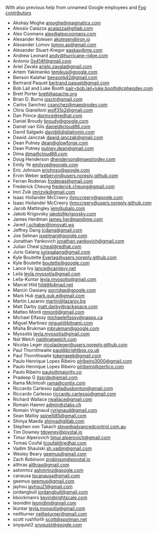With also previous help from unnamed Google employees and [Fog contributors](https://github.com/fog/fog/blob/master/CONTRIBUTORS.md)

* Akshay Moghe <amoghe@maginatics.com>
* Alessio Caiazza <acaiazza@gitlab.com>
* Alex Coomans <alex@alexcoomans.com>
* Alexander Kolesen <akolesen@iron.io>
* Alexander Lomov <lomov.as@gmail.com>
* Alexander Stuart-Kregor <easkay@me.com>
* Andrew Leonard <andy@hurricane-ridge.com>
* Antonio <0x414f@gmail.com>
* Ariel Zavala <arielo.zavala@gmail.com>
* Artem Yakimenko <temikus@google.com>
* Benson Kalahar <bensonk42@gmail.com>
* Bertrand Paquet <bertrand.paquet@gmail.com>
* Bob Lail and Luke Booth <pair=bob.lail+luke.booth@cphepdev.com>
* Brett Porter <brett@apache.org>
* Brian D. Burns <iosctr@gmail.com>
* Carlos Sanchez <csanchez@maestrodev.com>
* Chris Gianelloni <wolf31o2@gmail.com>
* Dan Prince <dprince@redhat.com>
* Daniel Broudy <broudy@google.com>
* Daniel van Gils <daniel@cloud66.com>
* David Salgado <david@digitalronin.com>
* Dawid Janczak <dawid.janczak@gmail.com>
* Dean Putney <dean@glowforge.com>
* Dean Putney <putney.dean@gmail.com>
* Dima <dima@cloud66.com>
* Doug Henderson <dhenderson@maestrodev.com>
* Emily Ye <emilyye@google.com>
* Eric Johnson <erjohnso@google.com>
* Ervin Weber <webervin@users.noreply.github.com>
* Ferran Rodenas <frodenas@gmail.com>
* Frederick Cheung <frederick.cheung@gmail.com>
* Imri Zvik <imrizvik@gmail.com>
* Isaac Hollander McCreery <ihmccreery@google.com>
* Isaac Hollander McCreery <ihmccreery@users.noreply.github.com>
* Jacob Mattingley <jem@ubalo.com>
* Jakob Krigovsky <jakob@krigovsky.com>
* James Herdman <james.herdman@me.com>
* Jared <j.schaber@innovati.ws>
* Jeffrey Dang <jcdang@gmail.com>
* Joe Selman <jsselman@google.com>
* Jonathan Yankovich <jonathan.yankovich@gmail.com>
* Julian Cheal <jcheal@redhat.com>
* Juris Galang <jurisgalang@gmail.com>
* Kyle Boutette <Everlag@users.noreply.github.com>
* Kyle Boutette <boutette@google.com>
* Lance Ivy <lance@cainlevy.net>
* Leila <leyla.myosotis@gmail.com>
* Leila-Kuntar <leyla.myosotis@gmail.com>
* Marcel Hild <hild@b4mad.net>
* Marcin Owsiany <porridge@google.com>
* Mark Huk <mark.guk.e@gmail.com>
* Martin Lazarov <martin@lazarov.bg>
* Matt Darby <matt.darby@rackspace.com>
* Matteo Monti <mmonti@gmail.com>
* Michael Elfassy <michaelelfassy@napps.ca>
* Miguel Martinez <miguel@bitnami.com>
* Misha Brukman <mbrukman@google.com>
* Myosotis <leyla.myosotis@gmail.com>
* Nat Welch <nat@natwelch.com>
* Nicolas Leger <nicolasleger@users.noreply.github.com>
* Paul Thornthwaite <paul@brightbox.co.uk>
* Paul Thornthwaite <tokengeek@gmail.com>
* Paulo Henrique Lopes Ribeiro <plribeiro3000@gmail.com>
* Paulo Henrique Lopes Ribeiro <plribeiro@zertico.com>
* Paulo Ribeiro <paulo@majority.co>
* Pradeep G <itsprdp@gmail.com>
* Rama McIntosh <rama@contix.com>
* Riccardo Carlesso <palladiusbonton@gmail.com>
* Riccardo Carlesso <riccardo.carlesso@gmail.com>
* Richard Wallace <rwallace@gmail.com>
* Romain Haenni <admin@zlabs.ch>
* Romain Vrignaud <rvrignaud@gmail.com>
* Sean Malloy <spinelli85@gmail.com>
* Shinya Maeda <shinya@gitlab.com>
* Stephen von Takach <steve@advancedcontrol.com.au>
* Tim Downey <tdowney@pivotal.io>
* Timur Alperovich <timur.alperovich@gmail.com>
* Tomas Coufal <tcoufal@redhat.com>
* Vadim Shaulski <sh.vadim@gmail.com>
* Wesley Beary <geemus@gmail.com>
* Zach Robinson <zrobinson@pivotal.io>
* althras <althras@gmail.com>
* ashmrtnz <ashmrtnz@google.com>
* canausa <tscanausa@gmail.com>
* geemus <geemus@gmail.com>
* jayhsu <jayhsu21@gmail.com>
* jordangbull <jordangbull@gmail.com>
* kbockmanrs <kevin@rightscale.com>
* leonidlm <leonidlm@gmail.com>
* lkuntar <leyla.myosotis@gmail.com>
* neillturner <neillwturner@gmail.com>
* scott rushforth <scott@spotman.net>
* snyquist2 <snyquist@google.com>
